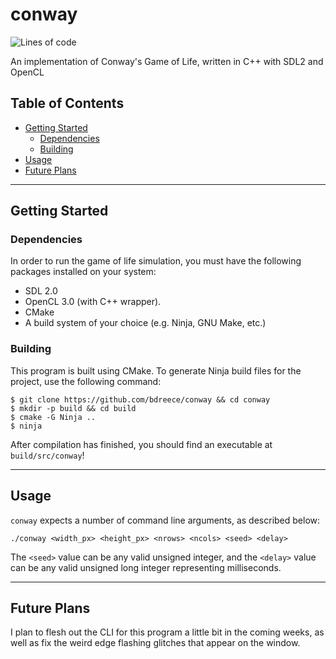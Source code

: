 # conway

![Lines of code](https://img.shields.io/tokei/lines/github/bdreece/conway)

An implementation of Conway's Game of Life, written in C++ with SDL2 and OpenCL

## Table of Contents

- [Getting Started](#getting-started)
  - [Dependencies](#dependencies)
  - [Building](#building)
- [Usage](#usage)
- [Future Plans](#future-plans)

---

## Getting Started

### Dependencies

In order to run the game of life simulation, you must have the following packages installed on your system:

- SDL 2.0
- OpenCL 3.0 (with C++ wrapper).
- CMake
- A build system of your choice (e.g. Ninja, GNU Make, etc.)

### Building

This program is built using CMake. To generate Ninja build files for the project, use the following command:

```console
$ git clone https://github.com/bdreece/conway && cd conway
$ mkdir -p build && cd build
$ cmake -G Ninja ..
$ ninja
```

After compilation has finished, you should find an executable at `build/src/conway`!

---

## Usage

`conway` expects a number of command line arguments, as described below:

`./conway <width_px> <height_px> <nrows> <ncols> <seed> <delay>`

The `<seed>` value can be any valid unsigned integer, and the `<delay>` value can be any valid unsigned long integer representing milliseconds.

---

## Future Plans

I plan to flesh out the CLI for this program a little bit in the coming weeks, as well as fix the weird edge flashing glitches that appear on the window.
